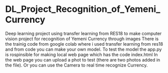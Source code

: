 # DL_Project_Recognition_of_Yemeni_Currency 
Deep learning project using transfer learning from RES18 to make computer vision project for recognition of Yemeni Currency through images 
There is the trainig code from google colab where i used transfer learning from res18 and from code you can make your own model.
To test the model the app.py is rospinsible for making local web page which has the code index.html
In the web page you can upload a phot to test (there are two photos added in the file).
Or you can use the Camera to real time recognize Currency.
